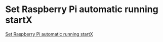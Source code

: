 # Set Raspberry Pi automatic running startX
[Set Raspberry Pi automatic running startX](https://aiwithcloud.com/?p=1689)